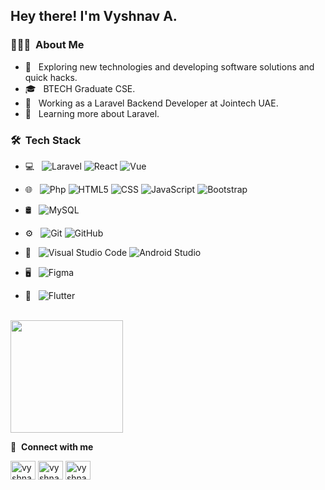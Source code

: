 <h2> Hey there! I'm Vyshnav A.</h2>

<h3> 👨🏻‍💻 &nbsp;About Me </h3>

- 🤔 &nbsp; Exploring new technologies and developing software solutions and quick hacks.
- 🎓 &nbsp; BTECH Graduate CSE.
- 💼 &nbsp; Working as a Laravel Backend Developer at Jointech UAE.
- 🌱 &nbsp; Learning more about Laravel.

<h3> 🛠 &nbsp;Tech Stack</h3>

- 💻 &nbsp;
   ![Laravel](https://img.shields.io/badge/-laravel-333333?style=flat&logo=laravel)
  ![React](https://img.shields.io/badge/-React-333333?style=flat&logo=react)
  ![Vue](https://img.shields.io/badge/-Vue.js-35495E?style=flat&logo=vuedotjs)
- 🌐 &nbsp;
  ![Php](https://img.shields.io/badge/-PHP-333333?style=flat&logo=php)
  ![HTML5](https://img.shields.io/badge/-HTML5-333333?style=flat&logo=HTML5)
  ![CSS](https://img.shields.io/badge/-CSS-333333?style=flat&logo=CSS3&logoColor=1572B6)
  ![JavaScript](https://img.shields.io/badge/-JavaScript-333333?style=flat&logo=javascript)
  ![Bootstrap](https://img.shields.io/badge/-Bootstrap-333333?style=flat&logo=bootstrap&logoColor=563D7C)

- 🛢 &nbsp;
  ![MySQL](https://img.shields.io/badge/-MySQL-333333?style=flat&logo=mysql)
- ⚙️ &nbsp;
  ![Git](https://img.shields.io/badge/-Git-333333?style=flat&logo=git)
  ![GitHub](https://img.shields.io/badge/-GitHub-333333?style=flat&logo=github)
- 🔧 &nbsp;
  ![Visual Studio Code](https://img.shields.io/badge/-Visual%20Studio%20Code-333333?style=flat&logo=visual-studio-code&logoColor=007ACC)
  ![Android Studio](https://img.shields.io/badge/-Android%20Studio-333333?style=flat&logo=android-studio&logoColor=lightgreen)
 - 🖥 &nbsp;
  ![Figma](https://img.shields.io/badge/-figma-333333?style=flat&logo=figma)
 - 📱 &nbsp;
   ![ Flutter](https://img.shields.io/badge/-flutter-333333?style=flat&logo=flutter&logoColor=007ACC)
<br/>

<a href="https://github.com/vyshnav-alppara">
  <img height="180em" src="https://github-readme-stats.vercel.app/api/top-langs/?username=vyshnav-alppara&theme=buefy&layout=compact" />
</a>

<br/>

🔗 &nbsp;**Connect with me**
<p align="left">

<a href="https://twitter.com/vyshnav_alppara" target="blank"><img align="center" src="https://raw.githubusercontent.com/rahuldkjain/github-profile-readme-generator/master/src/images/icons/Social/twitter.svg" alt="vyshnav-alppara" height="30" width="40" /></a>
<a href="https://linkedin.com/in/vyshnav-alppara" target="blank"><img align="center" src="https://raw.githubusercontent.com/rahuldkjain/github-profile-readme-generator/master/src/images/icons/Social/linked-in-alt.svg" alt="vyshnav-alppara" height="30" width="40" /></a>
<a href="https://instagram.com/vyshna_alppara" target="blank"><img align="center" src="https://raw.githubusercontent.com/rahuldkjain/github-profile-readme-generator/master/src/images/icons/Social/instagram.svg" alt="vyshnav-alppara" height="30" width="40" /></a>
